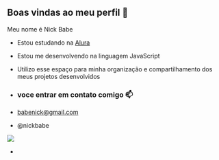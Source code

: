## Boas vindas ao meu perfil 💙

Meu nome é Nick Babe

- Estou estudando na [Alura](https://www.alura.com.br)
- Estou me desenvolvendo na linguagem JavaScript
- Utilizo esse espaço para minha organização e compartilhamento dos meus projetos desenvolvidos

- ### voce entrar em contato comigo 📫

- babenick@gmail.com

- @nickbabe

![](https://media.tenor.com/OpC-h0Pcw-UAAAAj/this-is-amazing-bob.gif)


- 
